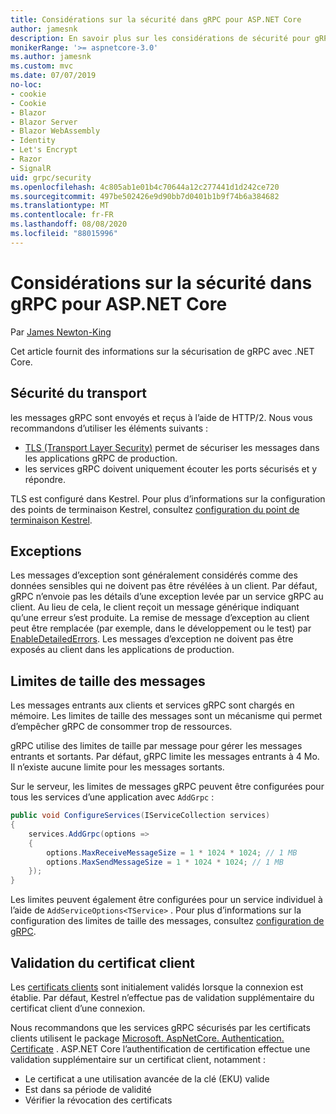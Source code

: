 ```yaml
---
title: Considérations sur la sécurité dans gRPC pour ASP.NET Core
author: jamesnk
description: En savoir plus sur les considérations de sécurité pour gRPC pour ASP.NET Core.
monikerRange: '>= aspnetcore-3.0'
ms.author: jamesnk
ms.custom: mvc
ms.date: 07/07/2019
no-loc:
- cookie
- Cookie
- Blazor
- Blazor Server
- Blazor WebAssembly
- Identity
- Let's Encrypt
- Razor
- SignalR
uid: grpc/security
ms.openlocfilehash: 4c805ab1e01b4c70644a12c277441d1d242ce720
ms.sourcegitcommit: 497be502426e9d90bb7d0401b1b9f74b6a384682
ms.translationtype: MT
ms.contentlocale: fr-FR
ms.lasthandoff: 08/08/2020
ms.locfileid: "88015996"
---
```

# <a name="security-considerations-in-grpc-for-aspnet-core"></a>Considérations sur la sécurité dans gRPC pour ASP.NET Core

Par [James Newton-King](https://twitter.com/jamesnk)

Cet article fournit des informations sur la sécurisation de gRPC avec .NET Core.

## <a name="transport-security"></a>Sécurité du transport

les messages gRPC sont envoyés et reçus à l’aide de HTTP/2. Nous vous recommandons d’utiliser les éléments suivants :

* [TLS (Transport Layer Security)](https://tools.ietf.org/html/rfc5246) permet de sécuriser les messages dans les applications gRPC de production.
* les services gRPC doivent uniquement écouter les ports sécurisés et y répondre.

TLS est configuré dans Kestrel. Pour plus d’informations sur la configuration des points de terminaison Kestrel, consultez [configuration du point de terminaison Kestrel](xref:fundamentals/servers/kestrel#endpoint-configuration).

## <a name="exceptions"></a>Exceptions

Les messages d’exception sont généralement considérés comme des données sensibles qui ne doivent pas être révélées à un client. Par défaut, gRPC n’envoie pas les détails d’une exception levée par un service gRPC au client. Au lieu de cela, le client reçoit un message générique indiquant qu’une erreur s’est produite. La remise de message d’exception au client peut être remplacée (par exemple, dans le développement ou le test) par [EnableDetailedErrors](xref:grpc/configuration#configure-services-options). Les messages d’exception ne doivent pas être exposés au client dans les applications de production.

## <a name="message-size-limits"></a>Limites de taille des messages

Les messages entrants aux clients et services gRPC sont chargés en mémoire. Les limites de taille des messages sont un mécanisme qui permet d’empêcher gRPC de consommer trop de ressources.

gRPC utilise des limites de taille par message pour gérer les messages entrants et sortants. Par défaut, gRPC limite les messages entrants à 4 Mo. Il n’existe aucune limite pour les messages sortants.

Sur le serveur, les limites de messages gRPC peuvent être configurées pour tous les services d’une application avec `AddGrpc` :

```csharp
public void ConfigureServices(IServiceCollection services)
{
    services.AddGrpc(options =>
    {
        options.MaxReceiveMessageSize = 1 * 1024 * 1024; // 1 MB
        options.MaxSendMessageSize = 1 * 1024 * 1024; // 1 MB
    });
}
```

Les limites peuvent également être configurées pour un service individuel à l’aide de `AddServiceOptions<TService>` . Pour plus d’informations sur la configuration des limites de taille des messages, consultez [configuration de gRPC](xref:grpc/configuration).

## <a name="client-certificate-validation"></a>Validation du certificat client

Les [certificats clients](https://tools.ietf.org/html/rfc5246#section-7.4.4) sont initialement validés lorsque la connexion est établie. Par défaut, Kestrel n’effectue pas de validation supplémentaire du certificat client d’une connexion.

Nous recommandons que les services gRPC sécurisés par les certificats clients utilisent le package [Microsoft. AspNetCore. Authentication. Certificate](xref:security/authentication/certauth) . ASP.NET Core l’authentification de certification effectue une validation supplémentaire sur un certificat client, notamment :

* Le certificat a une utilisation avancée de la clé (EKU) valide
* Est dans sa période de validité
* Vérifier la révocation des certificats
